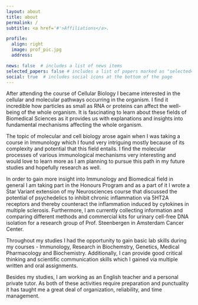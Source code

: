 ```yaml
---
layout: about
title: about
permalink: /
subtitle: <a href='#'>Affiliations</a>. 

profile:
  align: right
  image: prof_pic.jpg
  address:

news: false  # includes a list of news items
selected_papers: false # includes a list of papers marked as "selected={true}"
social: true  # includes social icons at the bottom of the page
---
```


After attending the course of Cellular Biology I became interested in the cellular and molecular pathways occurring in the organism. I find it incredible how particles as small as RNA or proteins can affect the well-being of the whole organism. It is fascinating to learn about these fields of Biomedical Sciences as it provides us with explanations and insights into fundamental mechanisms affecting the whole organism. 

The topic of molecular and cell biology arose again when I was taking a course in Immunology which I found very intriguing mostly because of its complexity and potential that this field entails. I find the molecular processes of various immunological mechanisms very interesting and would love to learn more as I am planning to pursue this path in my future studies and hopefully research as well. 

In order to gain more insight into Immunology and Biomedical field in general I am taking part in the Honours Program and as a part of it I wrote a Star Variant extension of my Neurosciences course that discussed the potential of psychedelics to inhibit chronic inflammation via 5HT2A receptors and thereby counteract the inflammation induced by cytokines in multiple sclerosis. Furthermore, I am currently collecting information and comparing different methods and commercial kits for urinary cell-free DNA isolation for a research group of Prof. Steenbergen in Amsterdam Cancer Center. 

Throughout my studies I had the opportunity to gain basic lab skills during my courses - Immunology, Research in Biochemstry, Genetics, Medical Pharmacology and Biochemistry. Additionally, I can provide good critical thinking and scientific communication skills which I gained via multiple written and oral assignments. 

Besides my studies, I am working as an English teacher and a personal private tutor. As both of these activities require preparation and punctuality it has taught me a great deal of organization, reliability, and time management. 
 
